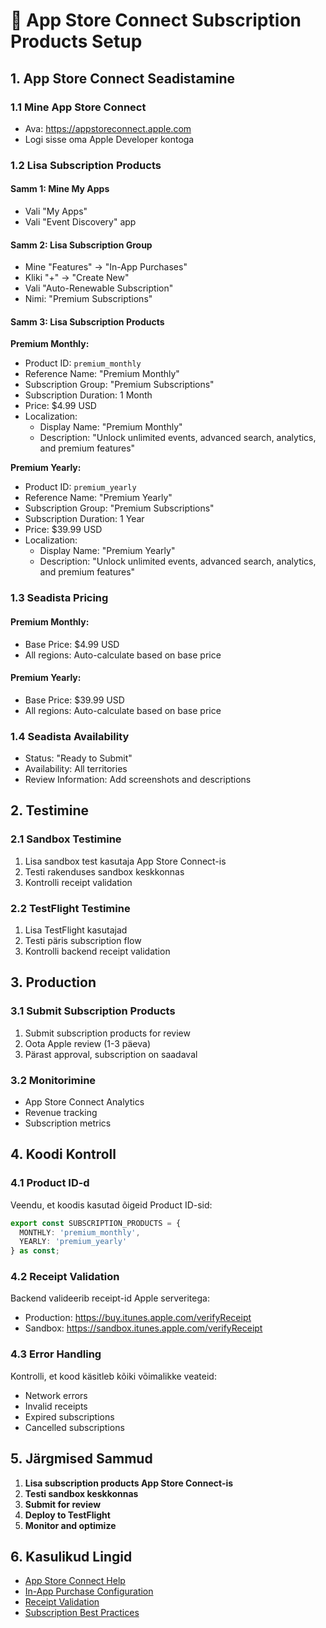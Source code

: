 # 🍎 App Store Connect Subscription Products Setup

## 1. App Store Connect Seadistamine

### 1.1 Mine App Store Connect
- Ava: https://appstoreconnect.apple.com
- Logi sisse oma Apple Developer kontoga

### 1.2 Lisa Subscription Products

#### Samm 1: Mine My Apps
- Vali "My Apps"
- Vali "Event Discovery" app

#### Samm 2: Lisa Subscription Group
- Mine "Features" → "In-App Purchases"
- Kliki "+" → "Create New"
- Vali "Auto-Renewable Subscription"
- Nimi: "Premium Subscriptions"

#### Samm 3: Lisa Subscription Products

**Premium Monthly:**
- Product ID: `premium_monthly`
- Reference Name: "Premium Monthly"
- Subscription Group: "Premium Subscriptions"
- Subscription Duration: 1 Month
- Price: $4.99 USD
- Localization:
  - Display Name: "Premium Monthly"
  - Description: "Unlock unlimited events, advanced search, analytics, and premium features"

**Premium Yearly:**
- Product ID: `premium_yearly`
- Reference Name: "Premium Yearly"
- Subscription Group: "Premium Subscriptions"
- Subscription Duration: 1 Year
- Price: $39.99 USD
- Localization:
  - Display Name: "Premium Yearly"
  - Description: "Unlock unlimited events, advanced search, analytics, and premium features"

### 1.3 Seadista Pricing

#### Premium Monthly:
- Base Price: $4.99 USD
- All regions: Auto-calculate based on base price

#### Premium Yearly:
- Base Price: $39.99 USD
- All regions: Auto-calculate based on base price

### 1.4 Seadista Availability
- Status: "Ready to Submit"
- Availability: All territories
- Review Information: Add screenshots and descriptions

## 2. Testimine

### 2.1 Sandbox Testimine
1. Lisa sandbox test kasutaja App Store Connect-is
2. Testi rakenduses sandbox keskkonnas
3. Kontrolli receipt validation

### 2.2 TestFlight Testimine
1. Lisa TestFlight kasutajad
2. Testi päris subscription flow
3. Kontrolli backend receipt validation

## 3. Production

### 3.1 Submit Subscription Products
1. Submit subscription products for review
2. Oota Apple review (1-3 päeva)
3. Pärast approval, subscription on saadaval

### 3.2 Monitorimine
- App Store Connect Analytics
- Revenue tracking
- Subscription metrics

## 4. Koodi Kontroll

### 4.1 Product ID-d
Veendu, et koodis kasutad õigeid Product ID-sid:
```typescript
export const SUBSCRIPTION_PRODUCTS = {
  MONTHLY: 'premium_monthly',
  YEARLY: 'premium_yearly'
} as const;
```

### 4.2 Receipt Validation
Backend valideerib receipt-id Apple serveritega:
- Production: https://buy.itunes.apple.com/verifyReceipt
- Sandbox: https://sandbox.itunes.apple.com/verifyReceipt

### 4.3 Error Handling
Kontrolli, et kood käsitleb kõiki võimalikke veateid:
- Network errors
- Invalid receipts
- Expired subscriptions
- Cancelled subscriptions

## 5. Järgmised Sammud

1. **Lisa subscription products App Store Connect-is**
2. **Testi sandbox keskkonnas**
3. **Submit for review**
4. **Deploy to TestFlight**
5. **Monitor and optimize**

## 6. Kasulikud Lingid

- [App Store Connect Help](https://help.apple.com/app-store-connect/)
- [In-App Purchase Configuration](https://developer.apple.com/documentation/storekit/in-app_purchase)
- [Receipt Validation](https://developer.apple.com/documentation/appstorereceipts)
- [Subscription Best Practices](https://developer.apple.com/app-store/subscriptions/)
